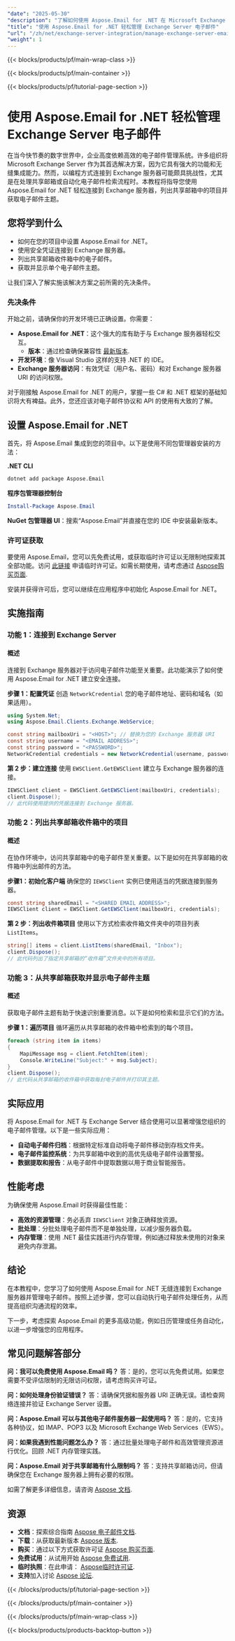 ```yaml
---
"date": "2025-05-30"
"description": "了解如何使用 Aspose.Email for .NET 在 Microsoft Exchange Server 上集成和管理电子邮件。探索分步教程、安全连接和实际应用。"
"title": "使用 Aspose.Email for .NET 轻松管理 Exchange Server 电子邮件"
"url": "/zh/net/exchange-server-integration/manage-exchange-server-emails-aspose-net/"
"weight": 1
---
```


{{< blocks/products/pf/main-wrap-class >}}

{{< blocks/products/pf/main-container >}}

{{< blocks/products/pf/tutorial-page-section >}}
# 使用 Aspose.Email for .NET 轻松管理 Exchange Server 电子邮件

在当今快节奏的数字世界中，企业高度依赖高效的电子邮件管理系统。许多组织将 Microsoft Exchange Server 作为其首选解决方案，因为它具有强大的功能和无缝集成能力。然而，以编程方式连接到 Exchange 服务器可能颇具挑战性，尤其是在处理共享邮箱或自动化电子邮件检索流程时。本教程将指导您使用 Aspose.Email for .NET 轻松连接到 Exchange 服务器，列出共享邮箱中的项目并获取电子邮件主题。

## 您将学到什么
- 如何在您的项目中设置 Aspose.Email for .NET。
- 使用安全凭证连接到 Exchange 服务器。
- 列出共享邮箱收件箱中的电子邮件。
- 获取并显示单个电子邮件主题。

让我们深入了解实施该解决方案之前所需的先决条件。

### 先决条件
开始之前，请确保你的开发环境已正确设置。你需要：

- **Aspose.Email for .NET**：这个强大的库有助于与 Exchange 服务器轻松交互。
  - **版本**：通过检查确保兼容性 [最新版本](https://releases。aspose.com/email/net/).
- **开发环境**：像 Visual Studio 这样的支持 .NET 的 IDE。
- **Exchange 服务器访问**：有效凭证（用户名、密码）和对 Exchange 服务器 URI 的访问权限。

对于刚接触 Aspose.Email for .NET 的用户，掌握一些 C# 和 .NET 框架的基础知识将大有裨益。此外，您还应该对电子邮件协议和 API 的使用有大致的了解。

## 设置 Aspose.Email for .NET
首先，将 Aspose.Email 集成到您的项目中。以下是使用不同包管理器安装的方法：

**.NET CLI**
```bash
dotnet add package Aspose.Email
```

**程序包管理器控制台**
```powershell
Install-Package Aspose.Email
```

**NuGet 包管理器 UI**：搜索“Aspose.Email”并直接在您的 IDE 中安装最新版本。

### 许可证获取
要使用 Aspose.Email，您可以先免费试用，或获取临时许可证以无限制地探索其全部功能。访问 [此链接](https://purchase.aspose.com/temporary-license/) 申请临时许可证。如需长期使用，请考虑通过 [Aspose购买页面](https://purchase。aspose.com/buy).

安装并获得许可后，您可以继续在应用程序中初始化 Aspose.Email for .NET。

## 实施指南

### 功能 1：连接到 Exchange Server
#### 概述
连接到 Exchange 服务器对于访问电子邮件功能至关重要。此功能演示了如何使用 Aspose.Email for .NET 建立安全连接。

**步骤 1：配置凭证**
创造 `NetworkCredential` 您的电子邮件地址、密码和域名（如果适用）。

```csharp
using System.Net;
using Aspose.Email.Clients.Exchange.WebService;

const string mailboxUri = "<HOST>"; // 替换为您的 Exchange 服务器 URI
const string username = "<EMAIL ADDRESS>";
const string password = "<PASSWORD>";
NetworkCredential credentials = new NetworkCredential(username, password, "");
```

**第 2 步：建立连接**
使用 `EWSClient.GetEWSClient` 建立与 Exchange 服务器的连接。

```csharp
IEWSClient client = EWSClient.GetEWSClient(mailboxUri, credentials);
client.Dispose();
// 此代码使用提供的凭据连接到 Exchange 服务器。
```

### 功能 2：列出共享邮箱收件箱中的项目
#### 概述
在协作环境中，访问共享邮箱中的电子邮件至关重要。以下是如何在共享邮箱的收件箱中列出邮件的方法。

**步骤1：初始化客户端**
确保您的 `IEWSClient` 实例已使用适当的凭据连接到服务器。

```csharp
const string sharedEmail = "<SHARED EMAIL ADDRESS>";
IEWSClient client = EWSClient.GetEWSClient(mailboxUri, credentials);
```

**第 2 步：列出收件箱项目**
使用以下方式检索收件箱文件夹中的项目列表 `ListItems`。

```csharp
string[] items = client.ListItems(sharedEmail, "Inbox");
client.Dispose();
// 此代码列出了指定共享邮箱的“收件箱”文件夹中的所有项目。
```

### 功能 3：从共享邮箱获取并显示电子邮件主题
#### 概述
获取电子邮件主题有助于快速识别重要消息。以下是如何检索和显示它们的方法。

**步骤 1：遍历项目**
循环遍历从共享邮箱的收件箱中检索到的每个项目。

```csharp
foreach (string item in items)
{
    MapiMessage msg = client.FetchItem(item);
    Console.WriteLine("Subject:" + msg.Subject);
}
client.Dispose();
// 此代码从共享邮箱的收件箱中获取每封电子邮件并打印其主题。
```

## 实际应用
将 Aspose.Email for .NET 与 Exchange Server 结合使用可以显著增强您组织的电子邮件管理。以下是一些实际应用：

- **自动电子邮件归档**：根据特定标准自动将电子邮件移动到存档文件夹。
- **电子邮件监控系统**：为共享邮箱中收到的高优先级电子邮件设置警报。
- **数据提取和报告**：从电子邮件中提取数据以用于商业智能报告。

## 性能考虑
为确保使用 Aspose.Email 时获得最佳性能：

- **高效的资源管理**：务必丢弃 `IEWSClient` 对象正确释放资源。
- **批处理**：分批处理电子邮件而不是单独处理，以减少服务器负载。
- **内存管理**：使用 .NET 最佳实践进行内存管理，例如通过释放未使用的对象来避免内存泄漏。

## 结论
在本教程中，您学习了如何使用 Aspose.Email for .NET 无缝连接到 Exchange 服务器并管理电子邮件。按照上述步骤，您可以自动执行电子邮件处理任务，从而提高组织沟通流程的效率。

下一步，考虑探索 Aspose.Email 的更多高级功能，例如日历管理或任务自动化，以进一步增强您的应用程序。

## 常见问题解答部分
**问：我可以免费使用 Aspose.Email 吗？**
答：是的，您可以先免费试用。如果您需要不受评估限制的无限访问权限，请考虑购买许可证。

**问：如何处理身份验证错误？**
答：请确保凭据和服务器 URI 正确无误。请检查网络连接并验证 Exchange Server 设置。

**问：Aspose.Email 可以与其他电子邮件服务器一起使用吗？**
答：是的，它支持各种协议，如 IMAP、POP3 以及 Microsoft Exchange Web Services（EWS）。

**问：如果我遇到性能问题怎么办？**
答：通过批量处理电子邮件和高效管理资源进行优化。回顾 .NET 内存管理实践。

**问：Aspose.Email 对于共享邮箱有什么限制吗？**
答：支持共享邮箱访问，但请确保您在 Exchange 服务器上拥有必要的权限。

如需了解更多详细信息，请咨询 [Aspose 文档](https://reference。aspose.com/email/net/).

## 资源
- **文档**：探索综合指南 [Aspose 电子邮件文档](https://reference。aspose.com/email/net/).
- **下载**：从获取最新版本 [Aspose 版本](https://releases。aspose.com/email/net/).
- **购买**：通过以下方式获取许可证 [Aspose 购买页面](https://purchase。aspose.com/buy).
- **免费试用**：从试用开始 [Aspose 免费试用](https://releases。aspose.com/email/net/).
- **临时执照**：在此申请： [Aspose临时许可证](https://purchase。aspose.com/temporary-license/).
- **支持**加入讨论 [Aspose 论坛](https://forum。aspose.com/c/email/10).

{{< /blocks/products/pf/tutorial-page-section >}}

{{< /blocks/products/pf/main-container >}}

{{< /blocks/products/pf/main-wrap-class >}}

{{< blocks/products/products-backtop-button >}}